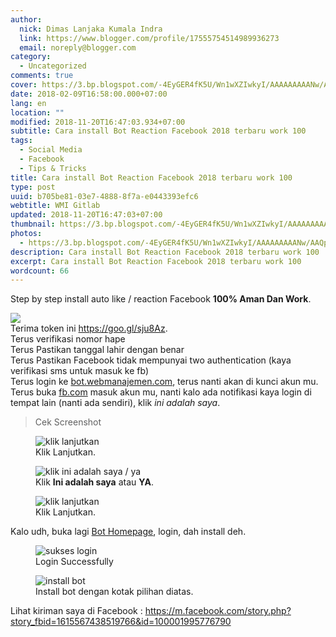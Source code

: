 ```yaml
---
author:
  nick: Dimas Lanjaka Kumala Indra
  link: https://www.blogger.com/profile/17555754514989936273
  email: noreply@blogger.com
category:
  - Uncategorized
comments: true
cover: https://3.bp.blogspot.com/-4EyGER4fK5U/Wn1wXZIwkyI/AAAAAAAAANw/AAQpyom5zrI4MJR0OOOVnkNizmucsqrDgCLcBGAs/s320/Screenshot_2018-02-09-16-56-15-284_com.android.chrome.png
date: 2018-02-09T16:58:00.000+07:00
lang: en
location: ""
modified: 2018-11-20T16:47:03.934+07:00
subtitle: Cara install Bot Reaction Facebook 2018 terbaru work 100
tags:
  - Social Media
  - Facebook
  - Tips & Tricks
title: Cara install Bot Reaction Facebook 2018 terbaru work 100
type: post
uuid: b705be81-03e7-4888-8f7a-e0443393efc6
webtitle: WMI Gitlab
updated: 2018-11-20T16:47:03+07:00
thumbnail: https://3.bp.blogspot.com/-4EyGER4fK5U/Wn1wXZIwkyI/AAAAAAAAANw/AAQpyom5zrI4MJR0OOOVnkNizmucsqrDgCLcBGAs/s320/Screenshot_2018-02-09-16-56-15-284_com.android.chrome.png
photos:
  - https://3.bp.blogspot.com/-4EyGER4fK5U/Wn1wXZIwkyI/AAAAAAAAANw/AAQpyom5zrI4MJR0OOOVnkNizmucsqrDgCLcBGAs/s320/Screenshot_2018-02-09-16-56-15-284_com.android.chrome.png
description: Cara install Bot Reaction Facebook 2018 terbaru work 100
excerpt: Cara install Bot Reaction Facebook 2018 terbaru work 100
wordcount: 66
---
```


<p>Step by step install auto like / reaction Facebook <b>100% Aman Dan Work</b>.<br></p><div><img src="https://3.bp.blogspot.com/-4EyGER4fK5U/Wn1wXZIwkyI/AAAAAAAAANw/AAQpyom5zrI4MJR0OOOVnkNizmucsqrDgCLcBGAs/s320/Screenshot_2018-02-09-16-56-15-284_com.android.chrome.png"></div>Terima token ini <a href="//webmanajemen.com/page/safelink.html?url=aHR0cHM6Ly9kaW1hc2xhbmpha2EuMDAwd2ViaG9zdGFwcC5jb20vaW5zdGFncmFtL2xvZ2luLWZiLnBocA==" rel="nofollow noopener" target="_blank">https://goo.gl/sju8Az</a>.<br>Terus verifikasi nomor hape<br>Terus Pastikan tanggal lahir dengan benar<br>Terus Pastikan Facebook tidak mempunyai two authentication (kaya verifikasi sms untuk masuk ke fb)<br>Terus login ke <a href="//webmanajemen.com/page/safelink.html?url=aHR0cDovL2JvdC53ZWJtYW5hamVtZW4uY29t" target="_blank" rel="nofollow noopener">bot.webmanajemen.com</a>, terus nanti akan di kunci akun mu.<br>Terus buka <a href="//webmanajemen.com/page/safelink.html?url=aHR0cDovL2ZiLmNvbQ==" target="_blank" rel="nofollow noopener">fb.com</a> masuk akun mu, nanti kalo ada notifikasi kaya login di tempat lain (nanti ada sendiri), klik <em>ini adalah saya</em>. <blockquote>Cek Screenshot</blockquote><div><figure><img src="https://dimaslanjaka.000webhostapp.com/instagram/images/Ss2.png" alt="klik lanjutkan" title="klik lanjutkan"><figcaption class="w3-center">Klik Lanjutkan.</figcaption></figure> <figure><img src="https://dimaslanjaka.000webhostapp.com/instagram/images/Ss1.png" alt="klik ini adalah saya / ya" title="klik ini adalah saya / ya"><figcaption class="w3-center">Klik <b>Ini adalah saya</b> atau <b>YA</b>.</figcaption></figure> <figure><img src="https://dimaslanjaka.000webhostapp.com/instagram/images/Ss3.png" alt="klik lanjutkan" title="klik lanjutkan"><figcaption class="w3-center">Klik Lanjutkan.</figcaption></figure></div>Kalo udh, buka lagi <a href="//webmanajemen.com/page/safelink.html?url=aHR0cHM6Ly9kaW1hc2xhbmpha2EuMDAwd2ViaG9zdGFwcC5jb20vaW5zdGFncmFtL2xvZ2luLWZiLnBocA==" rel="nofollow noopener" target="_blank">Bot Homepage</a>, login, dah install deh. <div><figure>  <img src="https://imgdb.net/images/3608.png" alt="sukses login" title="sukses login">  <figcaption>Login Successfully</figcaption></figure> <figure>  <img src="https://imgdb.net/images/3607.png" alt="install bot" title="install bot">  <figcaption>Install bot dengan kotak pilihan diatas.</figcaption></figure></div>Lihat kiriman saya di Facebook : <a href="//webmanajemen.com/page/safelink.html?url=aHR0cHM6Ly9tLmZhY2Vib29rLmNvbS9zdG9yeS5waHA/c3RvcnlfZmJpZD0xNjE1NTY3NDM4NTE5NzY2JmlkPTEwMDAwMTk5NTc3Njc5MA==" rel="nofollow noopener" target="_blank">https://m.facebook.com/story.php?story_fbid=1615567438519766&amp;id=100001995776790</a>
